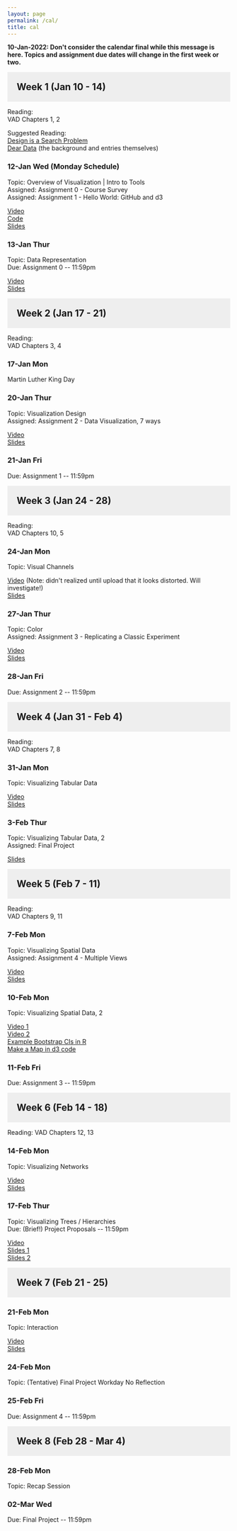 ```yaml
---
layout: page
permalink: /cal/
title: cal
---
```


<style>

h2 {
  margin: 0 0 1em 0;
  padding: 1em;
  background-color: #EEEEEE;
}

.item {
  padding: 0 1em 1em 1em;
}

.due {
  font-weight: bold;
}

h2, ul {
  margin-bottom: 0
}

.topic, .assigned, .due, .materials, .vid {
  padding-left: 2em;
}

</style>

**10-Jan-2022: Don't consider the calendar final while this message is here. Topics and assignment due dates will change in the first week or two.**

## Week 1 (Jan 10 - 14)

Reading:   
VAD Chapters 1, 2 

Suggested Reading:   
[Design is a Search Problem](https://www.youtube.com/watch?v=fThhbt23SGM)   
[Dear Data](http://www.dear-data.com/theproject) (the background and entries themselves)   

### 12-Jan Wed (Monday Schedule)
Topic: Overview of Visualization | Intro to Tools   
Assigned: Assignment 0 - Course Survey   
Assigned: Assignment 1 - Hello World: GitHub and d3   

[Video](https://wpi0-my.sharepoint.com/:v:/g/personal/ltharrison_wpi_edu/ETgJOxnJ4VtGrSy_1G-6EdgBM9tCMkB9xcnIxW-kqqqdHA?e=1EPgIg)  
[Code](https://wpi0-my.sharepoint.com/:u:/g/personal/ltharrison_wpi_edu/ETunJKUEx61ArpK7LGjA-PcBdiCAlHos2isOp56RnCyfVA?e=TtAXKg)  
[Slides](https://wpi0-my.sharepoint.com/:b:/g/personal/ltharrison_wpi_edu/ESxXsFyiC1VPkGHbcKWql8MBvvrs4UDZqB2Jq3XZZd2Ufg?e=fmc6QU)  

### 13-Jan Thur
Topic: Data Representation  
Due: Assignment 0 -- 11:59pm   

[Video](https://wpi0-my.sharepoint.com/:v:/g/personal/ltharrison_wpi_edu/EXqeuKbZtNZDl1oNWYHonicBcJVhEkJYgS-AKT0FvpY0LQ?e=2zo8FH)  
[Slides](https://wpi0-my.sharepoint.com/:b:/g/personal/ltharrison_wpi_edu/ERk3D4pmBvpGiLPQd2ZlDVsBuasu34p9aDs5tpXYumjRrQ?e=uu55yz)  

## Week 2 (Jan 17 - 21)

Reading:   
VAD Chapters 3, 4   

### 17-Jan Mon 
Martin Luther King Day

### 20-Jan Thur 
Topic: Visualization Design   
Assigned: Assignment 2 - Data Visualization, 7 ways   

[Video](https://wpi0-my.sharepoint.com/:v:/g/personal/ltharrison_wpi_edu/Ecyt_8JzfSREtw5Cd_5kMo0B949gBqQBbLDj4NMgtPMTZw?e=TkC726)  
[Slides](https://wpi0-my.sharepoint.com/:b:/g/personal/ltharrison_wpi_edu/ES5j-qWkIkpEqpnVaLfwN7wBpdYCf2U9A20z4nkTzWbf6Q?e=Zr0HKD) 

### 21-Jan Fri   
Due: Assignment 1 -- 11:59pm   

## Week 3 (Jan 24 - 28)

Reading:   
VAD Chapters 10, 5

### 24-Jan Mon   
Topic: Visual Channels  

[Video](https://wpi0-my.sharepoint.com/:v:/g/personal/ltharrison_wpi_edu/EY3tyl_GEw9EubDZAfguF7YBcrQedfKhqaCmaiCrxoFepA?e=BWzmKv) (Note: didn't realized until upload that it looks distorted. Will investigate!)  
[Slides](https://wpi0-my.sharepoint.com/:b:/g/personal/ltharrison_wpi_edu/Ee4vBGKqRpNImDalcv-3KgkBBuKf_R63eGom7yYp-2es4Q?e=UfH2bV)   

### 27-Jan Thur
Topic: Color   
Assigned: Assignment 3 - Replicating a Classic Experiment   

[Video](https://wpi0-my.sharepoint.com/:v:/g/personal/ltharrison_wpi_edu/Ec4s2x0RH0pNpuRM-tK14KMB2m4eCl4NnlOMvlHF0jhSnA?e=bX4mKz)   
[Slides](https://wpi0-my.sharepoint.com/:b:/g/personal/ltharrison_wpi_edu/EaWUAZfgHZlIlGuTPpXOQOoBQ_NU9sP_hzR117cZ2XhOTQ?e=AAzfQO) 

### 28-Jan Fri
Due: Assignment 2 -- 11:59pm   

## Week 4 (Jan 31 - Feb 4)

Reading:   
VAD Chapters 7, 8

### 31-Jan Mon   
Topic: Visualizing Tabular Data

[Video](https://wpi0-my.sharepoint.com/:v:/g/personal/ltharrison_wpi_edu/EW0sDi9dI6hMh30RCZnMYGwBVoizkcPbl36yC-JT1d_tBQ?e=ErQR9m)   
[Slides](https://wpi0-my.sharepoint.com/:b:/g/personal/ltharrison_wpi_edu/ERRsxO0f0QNHtTrt_6yqu1UBAWcosHfUBmz5hQaCQi-7rA?e=TI8ji)  

### 3-Feb Thur
Topic: Visualizing Tabular Data, 2    
Assigned: Final Project

[Slides](https://wpi0-my.sharepoint.com/:p:/g/personal/ltharrison_wpi_edu/EZEe57m-A2NEniBDVrN_yd4B8rF4ZHsR5A-PfJ0iJrwTsg?e=Ut6Nsn)

## Week 5 (Feb 7 - 11)

Reading:   
VAD Chapters 9, 11

### 7-Feb Mon
Topic: Visualizing Spatial Data   
Assigned: Assignment 4 - Multiple Views   

[Video](https://wpi0-my.sharepoint.com/:v:/g/personal/ltharrison_wpi_edu/EV2YdLH3OARNj0BSI966C-EBaYPTtmdbXM0KMZq_KxwD0g?e=GuMwlR)  
[Slides](https://wpi0-my.sharepoint.com/:b:/g/personal/ltharrison_wpi_edu/EVueCSE7GZFBtJLY_CUNfo4BxUHzov1iQH0BfmxCeda0Dw?e=PHjpeS)

### 10-Feb Mon
Topic: Visualizing Spatial Data, 2   

[Video 1](https://wpi0-my.sharepoint.com/:v:/g/personal/ltharrison_wpi_edu/EatU0oKUtR5EpyxJ2RK1TUIBm599KlN3iqsJGYysg7aCGg?e=ZSuVHa)  
[Video 2](https://wpi0-my.sharepoint.com/:v:/g/personal/ltharrison_wpi_edu/EdrXieEqGINEjbOWTU3gOtcBW6rRzKwj1lM7XOEQy_URJA?e=wdzv49)  
[Example Bootstrap CIs in R](https://wpi0-my.sharepoint.com/:v:/g/personal/ltharrison_wpi_edu/EdrXieEqGINEjbOWTU3gOtcBW6rRzKwj1lM7XOEQy_URJA?e=wdzv49)  
[Make a Map in d3 code](https://wpi0-my.sharepoint.com/:u:/g/personal/ltharrison_wpi_edu/ESyRc5olk4FDsk9bdV7VDVsBCUCRoTbzyPnZ7zipJC2t0w?e=rkzWgs)  

### 11-Feb Fri
Due: Assignment 3 -- 11:59pm   

## Week 6 (Feb 14 - 18)

Reading: 
VAD Chapters 12, 13

### 14-Feb Mon   
Topic: Visualizing Networks   

[Video](https://wpi0-my.sharepoint.com/:v:/g/personal/ltharrison_wpi_edu/Ec6sCIEXuTxAtVzMSJBRxTABDnjy7Ucy16DEf3_2VCMlZA?e=8lHLMB)  
[Slides](https://wpi0-my.sharepoint.com/:b:/g/personal/ltharrison_wpi_edu/EX47uoAZMvxNrtHi7C76B08BZa7xMFYFcmNpR3Ow7xW-vQ?e=y18ugg)

### 17-Feb Thur
Topic: Visualizing Trees / Hierarchies   
Due: (Brief!) Project Proposals -- 11:59pm  

[Video](https://wpi0-my.sharepoint.com/:v:/g/personal/ltharrison_wpi_edu/EfriYkTBcQlLurk2LV0YGjcBG1dpj8aJwqF-lqZP4APAWA?e=iGPNZq)  
[Slides 1](https://wpi0-my.sharepoint.com/:b:/g/personal/ltharrison_wpi_edu/Ea7CyMcMCB9Dry0AtTWm4uQBekLmhFKlKa98m2zX-MPYbQ?e=JM154r)  
[Slides 2](https://wpi0-my.sharepoint.com/:b:/g/personal/ltharrison_wpi_edu/EXn4oKhi_kpLpBDDEsZP3uwBjPqJHPOJrijDZwntpYBjPQ?e=acgNEx)

## Week 7 (Feb 21 - 25)   

### 21-Feb Mon   
Topic: Interaction   

[Video](https://wpi0-my.sharepoint.com/:v:/g/personal/ltharrison_wpi_edu/Edpf-DJfz5VMozDMcWhErPoBY5scbwjWlCibjrW-D7kc9w?e=Tm3Ae1)  
[Slides](https://wpi0-my.sharepoint.com/:b:/g/personal/ltharrison_wpi_edu/EUMfbiJn1cVAkprfZ1FHszsB7EpALGPd_miyQs4BfYkVQQ?e=85ECRg) 

### 24-Feb Mon   
Topic: (Tentative) Final Project Workday
No Reflection

### 25-Feb Fri
Due: Assignment 4 -- 11:59pm   

## Week 8 (Feb 28 - Mar 4)  
  
### 28-Feb Mon  
Topic: Recap Session  

### 02-Mar Wed  
Due: Final Project -- 11:59pm   

